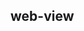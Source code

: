 ## web-view

<!-- UTSCOMJSON.web-view.description -->

<!-- UTSCOMJSON.web-view.attrubute -->

<!-- UTSCOMJSON.web-view.compatibility -->

<!-- UTSCOMJSON.web-view.reference -->

